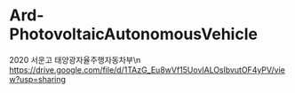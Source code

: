 # Ard-PhotovoltaicAutonomousVehicle
2020 서운고 태양광자율주행자동차부\n
https://drive.google.com/file/d/1TAzG_Eu8wVf15UovlALOslbvutOF4yPV/view?usp=sharing
